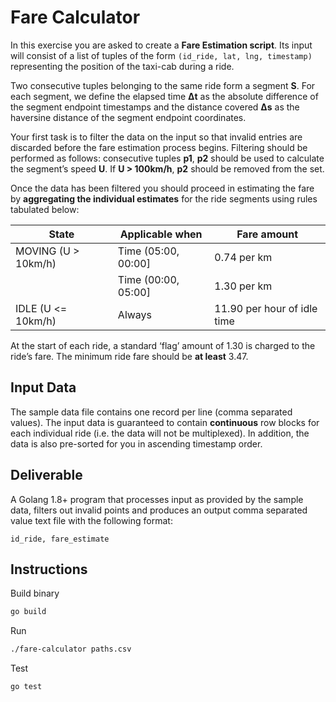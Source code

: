 # Fare Calculator

In this exercise you are asked to create a **Fare Estimation script**. Its input will consist of a list of tuples of  the form `(id_ride, lat, lng, timestamp)` representing the position of the taxi-cab during a ride.

Two consecutive tuples belonging to the same ride form a segment **S**. For each segment, we define the elapsed time **Δt** as the absolute difference of the segment endpoint timestamps and the distance covered **Δs** as the haversine distance of the segment endpoint coordinates.

Your first task is to filter the data on the input so that invalid entries are discarded before the fare estimation process begins. Filtering should be performed as follows: consecutive tuples **p1**, **p2** should be used to calculate the segment’s speed **U**. If **U > 100km/h**, **p2** should be removed from the set.

Once the data has been filtered you should proceed in estimating the fare by **aggregating the individual estimates** for the ride segments using rules tabulated below: 

State | Applicable when | Fare amount
---|---|---
|MOVING (U > 10km/h) | Time (05:00, 00:00] | 0.74 per km
||Time (00:00, 05:00] | 1.30 per km
|IDLE (U <= 10km/h) | Always | 11.90 per hour of idle time

At the start of each ride, a standard ‘flag’ amount of 1.30 is charged to the ride’s fare. The minimum ride fare should be **at least** 3.47.

## Input Data
The sample data file contains one record per line (comma separated values). The input data is guaranteed to contain **continuous** row blocks for each individual ride (i.e. the data will not be multiplexed). In addition, the data is also pre-sorted for you in ascending timestamp order.

## Deliverable
A Golang 1.8+ program that processes input as provided by the sample data, filters out invalid points and produces an output comma separated value text file with the following format:

```id_ride, fare_estimate```

## Instructions

Build binary

```bash
go build
```

Run

```bash
./fare-calculator paths.csv
```

Test

```bash
go test
```
